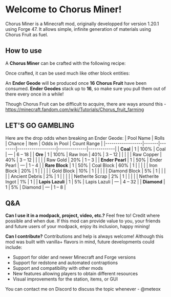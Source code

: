 # Welcome to Chorus Miner!

Chorus Miner is a Minecraft mod, originally developped for version 1.20.1 using Forge 47. It allows simple, infinite generation of materials using Chorus Fruit as fuel.

## How to use
A **Chorus Miner** can be crafted with the following recipe:

Once crafted, it can be used much like other block entities:

An **Ender Geode** will be produced once **16** **Chorus Fruit** have been consumed. **Ender Geodes** stack up to **16**, so make sure you pull them out of there every once in a while!  


Though Chorus Fruit can be difficult to acquire, there are ways around this - https://minecraft.fandom.com/wiki/Tutorials/Chorus_fruit_farming

## LET'S GO GAMBLING
Here are the drop odds when breaking an Ender Geode:
| Pool Name        | Rolls | Chance | Item              | Odds in Pool | Count Range |
|------------------|-------|--------|-------------------|--------------|-------------|
| **Coal**         | 1     | 100%   | Coal              | —            | 6 – 18      |
| **Ore**          | 1     | 100%   | Raw Iron          | 40%          | 3 – 12      |
|                  |       |        | Raw Copper        | 40%          | 3 – 12      |
|                  |       |        | Raw Gold          | 20%          | 1 – 3       |
| **Ender Pearl**  | 1     | 50%    | Ender Pearl       | —            | 1 – 4       |
| **Rare Block**   | 1     | 50%    | Coal Block        | 60%          | 1           |
|                  |       |        | Iron Block        | 20%          | 1           |
|                  |       |        | Gold Block        | 10%          | 1           |
|                  |       |        | Diamond Block     | 5%           | 1           |
|                  |       |        | Ancient Debris    | 2%           | 1           |
|                  |       |        | Netherite Scrap   | 2%           | 1           |
|                  |       |        | Netherite Ingot   | 1%           | 1           |
| **Lapis Lazuli** | 1     | 5%     | Lapis Lazuli      | —            | 4 – 32      |
| **Diamond**      | 1     | 5%     | Diamond           | —            | 1 – 8       |


## Q&A
**Can I use it in a modpack, project, video, etc.?**
Feel free to! Credit where possible and when due. If this mod can provide value to you, your friends and future users of your modpack, enjoy its inclusion, happy mining!

**Can I contribute?**
Contributions and help is always welcome! Although this mod was built with vanilla+ flavors in mind, future developments could include:

 - Support for older and newer Minecraft and Forge versions
 - Support for redstone and automated contraptions
 - Support and compatibility with other mods
 - New features allowing players to obtain different resources
 - Visual improvements for the station, items, or GUI

You can contact me on Discord to discuss the topic whenever - @meteox
